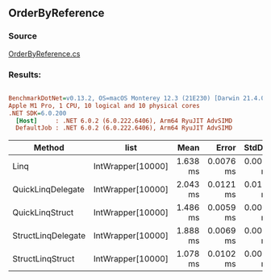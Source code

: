 ﻿## OrderByReference

### Source
[OrderByReference.cs](../../QuickLinq.Benchmarks/Cases/OrderByReference.cs)

### Results:
``` ini

BenchmarkDotNet=v0.13.2, OS=macOS Monterey 12.3 (21E230) [Darwin 21.4.0]
Apple M1 Pro, 1 CPU, 10 logical and 10 physical cores
.NET SDK=6.0.200
  [Host]     : .NET 6.0.2 (6.0.222.6406), Arm64 RyuJIT AdvSIMD
  DefaultJob : .NET 6.0.2 (6.0.222.6406), Arm64 RyuJIT AdvSIMD


```
|             Method |              list |     Mean |     Error |    StdDev |    Gen0 |    Gen1 | Allocated |
|------------------- |------------------ |---------:|----------:|----------:|--------:|--------:|----------:|
|               Linq | IntWrapper[10000] | 1.638 ms | 0.0076 ms | 0.0071 ms | 72.2656 | 15.6250 |  200313 B |
|  QuickLinqDelegate | IntWrapper[10000] | 2.043 ms | 0.0121 ms | 0.0101 ms |       - |       - |       3 B |
|    QuickLinqStruct | IntWrapper[10000] | 1.486 ms | 0.0059 ms | 0.0055 ms |       - |       - |       1 B |
| StructLinqDelegate | IntWrapper[10000] | 1.888 ms | 0.0069 ms | 0.0064 ms |       - |       - |     731 B |
|   StructLinqStruct | IntWrapper[10000] | 1.078 ms | 0.0102 ms | 0.0095 ms |       - |       - |     659 B |
